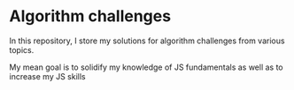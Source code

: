 # Algorithm challenges

In this repository, I store my solutions for algorithm challenges from various topics.

My mean goal is to solidify my knowledge of JS fundamentals as well as to increase my JS skills

